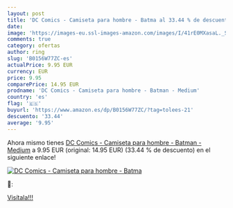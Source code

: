 ```yaml
---
layout: post
title: 'DC Comics - Camiseta para hombre - Batma al 33.44 % de descuento'
date: 
image: 'https://images-eu.ssl-images-amazon.com/images/I/41rE0MXasaL._SL200_.jpg'
comments: true
category: ofertas
author: ring
slug: 'B0156W77ZC-es'
actualPrice: 9.95 EUR
currency: EUR
price: 9.95
comparePrice: 14.95 EUR
prodname: 'DC Comics - Camiseta para hombre - Batman - Medium'
country: 'es'
flag: '🇪🇸'
buyurl: 'https://www.amazon.es/dp/B0156W77ZC/?tag=tolees-21'
descuento: '33.44'
average: '9.95'
---
```


Ahora mismo tienes [DC Comics - Camiseta para hombre - Batman - Medium](https://www.amazon.es/dp/B0156W77ZC/?tag=tolees-21) a 9.95 EUR (original: 14.95 EUR) (33.44 %  de descuento) en el siguiente enlace!

[![DC Comics - Camiseta para hombre - Batma](https://images-eu.ssl-images-amazon.com/images/I/41rE0MXasaL._SL200_.jpg)](https://www.amazon.es/dp/B0156W77ZC/?tag=tolees-21)

🔎:


[Visítala!!!](https://www.amazon.es/dp/B0156W77ZC/?tag=tolees-21)
